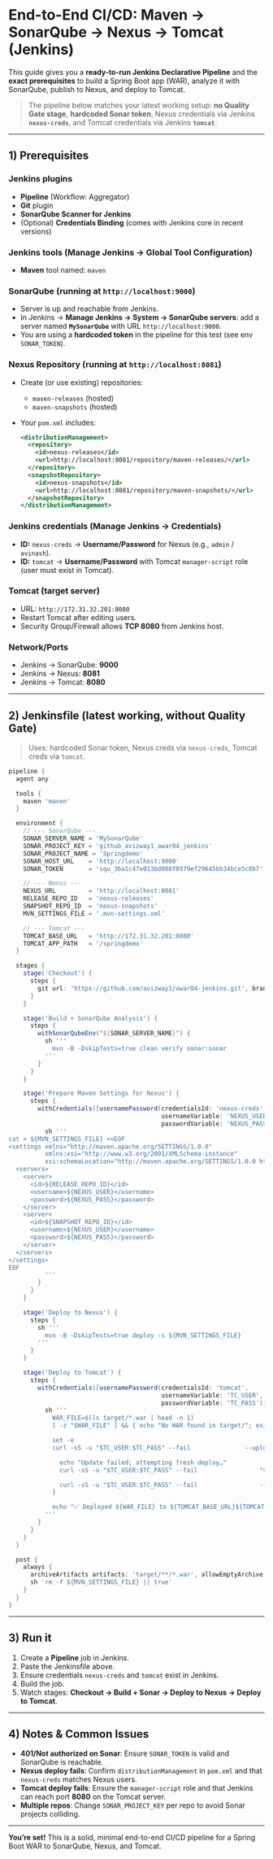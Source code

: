 # End-to-End CI/CD: Maven → SonarQube → Nexus → Tomcat (Jenkins)

This guide gives you a **ready-to-run Jenkins Declarative Pipeline** and the **exact prerequisites** to build a Spring Boot app (WAR), analyze it with SonarQube, publish to Nexus, and deploy to Tomcat.

> The pipeline below matches your latest working setup: **no Quality Gate stage**, **hardcoded Sonar token**, Nexus credentials via Jenkins **`nexus-creds`**, and Tomcat credentials via Jenkins **`tomcat`**.


---

## 1) Prerequisites

### Jenkins plugins
- **Pipeline** (Workflow: Aggregator)
- **Git** plugin
- **SonarQube Scanner for Jenkins**
- (Optional) **Credentials Binding** (comes with Jenkins core in recent versions)

### Jenkins tools (Manage Jenkins → Global Tool Configuration)
- **Maven** tool named: `maven`

### SonarQube (running at `http://localhost:9000`)
- Server is up and reachable from Jenkins.
- In Jenkins → **Manage Jenkins → System → SonarQube servers**: add a server named **`MySonarQube`** with URL `http://localhost:9000`.
- You are using a **hardcoded token** in the pipeline for this test (see env `SONAR_TOKEN`).

### Nexus Repository (running at `http://localhost:8081`)
- Create (or use existing) repositories:
  - `maven-releases` (hosted)
  - `maven-snapshots` (hosted)
- Your `pom.xml` includes:

  ```xml
  <distributionManagement>
    <repository>
      <id>nexus-releases</id>
      <url>http://localhost:8081/repository/maven-releases/</url>
    </repository>
    <snapshotRepository>
      <id>nexus-snapshots</id>
      <url>http://localhost:8081/repository/maven-snapshots/</url>
    </snapshotRepository>
  </distributionManagement>
  ```

### Jenkins credentials (Manage Jenkins → Credentials)
- **ID:** `nexus-creds` → **Username/Password** for Nexus (e.g., `admin` / `avinash`).
- **ID:** `tomcat` → **Username/Password** with Tomcat `manager-script` role (user must exist in Tomcat).

### Tomcat (target server)
- URL: `http://172.31.32.201:8080`
- Restart Tomcat after editing users.
- Security Group/Firewall allows **TCP 8080** from Jenkins host.

### Network/Ports
- Jenkins → SonarQube: **9000**
- Jenkins → Nexus: **8081**
- Jenkins → Tomcat: **8080**

---

## 2) Jenkinsfile (latest working, without Quality Gate)

> Uses: hardcoded Sonar token, Nexus creds via `nexus-creds`, Tomcat creds via `tomcat`.

```groovy
pipeline {
  agent any

  tools {
    maven 'maven'
  }

  environment {
    // --- SonarQube ---
    SONAR_SERVER_NAME = 'MySonarQube'
    SONAR_PROJECT_KEY = 'github_avizway1_awar04_jenkins'
    SONAR_PROJECT_NAME = 'Springdemo'
    SONAR_HOST_URL    = 'http://localhost:9000'
    SONAR_TOKEN       = 'squ_36a1c47e013bd088f8979ef29645bb34bce5c8b7'  // ⚠️ Hardcoded for testing

    // --- Nexus ---
    NEXUS_URL         = 'http://localhost:8081'
    RELEASE_REPO_ID   = 'nexus-releases'
    SNAPSHOT_REPO_ID  = 'nexus-snapshots'
    MVN_SETTINGS_FILE = '.mvn-settings.xml'

    // --- Tomcat ---
    TOMCAT_BASE_URL   = 'http://172.31.32.201:8080'
    TOMCAT_APP_PATH   = '/springdemo'
  }

  stages {
    stage('Checkout') {
      steps {
        git url: 'https://github.com/avizway1/awar04-jenkins.git', branch: 'main'
      }
    }

    stage('Build + SonarQube Analysis') {
      steps {
        withSonarQubeEnv("${SONAR_SERVER_NAME}") {
          sh '''
            mvn -B -DskipTests=true clean verify sonar:sonar               -Dsonar.projectKey=${SONAR_PROJECT_KEY}               -Dsonar.projectName=${SONAR_PROJECT_NAME}               -Dsonar.host.url=${SONAR_HOST_URL}               -Dsonar.login=${SONAR_TOKEN}
          '''
        }
      }
    }

    stage('Prepare Maven Settings for Nexus') {
      steps {
        withCredentials([usernamePassword(credentialsId: 'nexus-creds',
                                          usernameVariable: 'NEXUS_USER',
                                          passwordVariable: 'NEXUS_PASS')]) {
          sh '''
cat > ${MVN_SETTINGS_FILE} <<EOF
<settings xmlns="http://maven.apache.org/SETTINGS/1.0.0"
          xmlns:xsi="http://www.w3.org/2001/XMLSchema-instance"
          xsi:schemaLocation="http://maven.apache.org/SETTINGS/1.0.0 https://maven.apache.org/xsd/settings-1.0.0.xsd">
  <servers>
    <server>
      <id>${RELEASE_REPO_ID}</id>
      <username>${NEXUS_USER}</username>
      <password>${NEXUS_PASS}</password>
    </server>
    <server>
      <id>${SNAPSHOT_REPO_ID}</id>
      <username>${NEXUS_USER}</username>
      <password>${NEXUS_PASS}</password>
    </server>
  </servers>
</settings>
EOF
          '''
        }
      }
    }

    stage('Deploy to Nexus') {
      steps {
        sh '''
          mvn -B -DskipTests=true deploy -s ${MVN_SETTINGS_FILE}
        '''
      }
    }

    stage('Deploy to Tomcat') {
      steps {
        withCredentials([usernamePassword(credentialsId: 'tomcat',
                                          usernameVariable: 'TC_USER',
                                          passwordVariable: 'TC_PASS')]) {
          sh '''
            WAR_FILE=$(ls target/*.war | head -n 1)
            [ -z "$WAR_FILE" ] && { echo "No WAR found in target/"; exit 1; }

            set -e
            curl -sS -u "$TC_USER:$TC_PASS" --fail               --upload-file "$WAR_FILE"               "${TOMCAT_BASE_URL}/manager/text/deploy?path=${TOMCAT_APP_PATH}&update=true" || {

              echo "Update failed; attempting fresh deploy…"
              curl -sS -u "$TC_USER:$TC_PASS" --fail                 "${TOMCAT_BASE_URL}/manager/text/undeploy?path=${TOMCAT_APP_PATH}" || true

              curl -sS -u "$TC_USER:$TC_PASS" --fail                 --upload-file "$WAR_FILE"                 "${TOMCAT_BASE_URL}/manager/text/deploy?path=${TOMCAT_APP_PATH}"
            }

            echo "✅ Deployed ${WAR_FILE} to ${TOMCAT_BASE_URL}${TOMCAT_APP_PATH}"
          '''
        }
      }
    }
  }

  post {
    always {
      archiveArtifacts artifacts: 'target/**/*.war', allowEmptyArchive: true
      sh 'rm -f ${MVN_SETTINGS_FILE} || true'
    }
  }
}
```

---

## 3) Run it
1. Create a **Pipeline** job in Jenkins.  
2. Paste the Jenkinsfile above.  
3. Ensure credentials `nexus-creds` and `tomcat` exist in Jenkins.  
4. Build the job.  
5. Watch stages: **Checkout → Build + Sonar → Deploy to Nexus → Deploy to Tomcat**.

---

## 4) Notes & Common Issues
- **401/Not authorized on Sonar**: Ensure `SONAR_TOKEN` is valid and SonarQube is reachable.  
- **Nexus deploy fails**: Confirm `distributionManagement` in `pom.xml` and that `nexus-creds` matches Nexus users.  
- **Tomcat deploy fails**: Ensure the `manager-script` role and that Jenkins can reach port **8080** on the Tomcat server.  
- **Multiple repos**: Change `SONAR_PROJECT_KEY` per repo to avoid Sonar projects colliding.

---

**You’re set!** This is a solid, minimal end-to-end CI/CD pipeline for a Spring Boot WAR to SonarQube, Nexus, and Tomcat.
